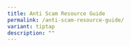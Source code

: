 ```yaml
---
title: Anti Scam Resource Guide
permalink: /anti-scam-resource-guide/
variant: tiptap
description: ""
---
```


